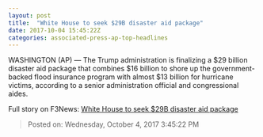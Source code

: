 ```yaml
---
layout: post
title:  "White House to seek $29B disaster aid package"
date: 2017-10-04 15:45:22Z
categories: associated-press-ap-top-headlines
---
```


WASHINGTON (AP) — The Trump administration is finalizing a $29 billion disaster aid package that combines $16 billion to shore up the government-backed flood insurance program with almost $13 billion for hurricane victims, according to a senior administration official and congressional aides.


Full story on F3News: [White House to seek $29B disaster aid package](http://www.f3nws.com/n/2ajzrC)

> Posted on: Wednesday, October 4, 2017 3:45:22 PM
